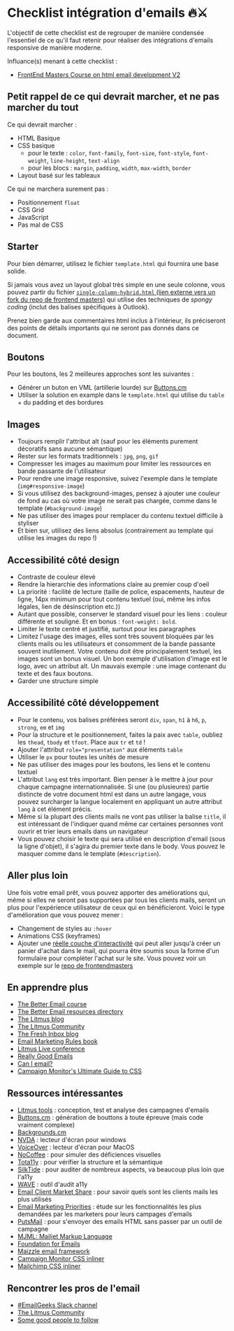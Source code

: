 # Checklist intégration d'emails 🔥⚔️

L'objectif de cette checklist est de regrouper de manière condensée l'essentiel de ce qu'il faut retenir pour réaliser des intégrations d'emails responsive de manière moderne.

Influance(s) menant à cette checklist :

- [FrontEnd Masters Course on html email development V2](https://frontendmasters.com/courses/html-email-v2)

## Petit rappel de ce qui devrait marcher, et ne pas marcher du tout

Ce qui devrait marcher :

- HTML Basique
- CSS basique
  - pour le texte : `color`, `font-family`, `font-size`, `font-style`, `font-weight`, `line-height`, `text-align`
  - pour les blocs : `margin`, `padding`, `width`, `max-width`, `border`
- Layout basé sur les tableaux

Ce qui ne marchera surement pas :

- Positionnement `float`
- CSS Grid
- JavaScript
- Pas mal de CSS

## Starter

Pour bien démarrer, utilisez le fichier `template.html` qui fournira une base solide.

Si jamais vous avez un layout global très simple en une seule colonne, vous pouvez partir du fichier [`single-column-hybrid.html` (lien externe vers un fork du repo de frontend masters)](https://github.com/tidusia/frontendmasters/blob/master/Code%20Examples/Single-Column-Hybrid.html) qui utilise des techniques de _spongy coding_ (inclut des balises spécifiques à Outlook).

Prenez bien garde aux commentaires html inclus à l'intérieur, ils préciseront des points de détails importants qui ne seront pas donnés dans ce document.

## Boutons

Pour les boutons, les 2 meilleures approches sont les suivantes :

- Générer un buton en VML (artillerie lourde) sur [Buttons.cm](https://buttons.cm/)
- Utiliser la solution en example dans le `template.html` qui utilise du `table` + du padding et des bordures

## Images

- Toujours remplir l'attribut alt (sauf pour les éléments purement décoratifs sans aucune sémantique)
- Rester sur les formats traditionnels : `jpg`, `png`, `gif`
- Compresser les images au maximum pour limiter les ressources en bande passante de l'utilisateur
- Pour rendre une image responsive, suivez l'exemple dans le template (`img#responsive-image`)
- Si vous utilisez des background-images, pensez à ajouter une couleur de fond au cas où votre image ne serait pas chargée, comme dans le template (`#background-image`)
- Ne pas utiliser des images pour remplacer du contenu textuel difficile à styliser
- Et bien sur, utilisez des liens absolus (contrairement au template qui utilise les images du repo !)

## Accessibilité côté design

- Contraste de couleur élevé
- Rendre la hierarchie des informations claire au premier coup d'oeil
- La priorité : facilité de lecture (taille de police, espacements, hauteur de ligne, 14px minimum pour tout contenu textuel (oui, même les infos légales, lien de désinscription etc.))
- Autant que possible, conserver le standard visuel pour les liens : couleur différente et souligné. Et en bonus : `font-weight: bold`.
- Limiter le texte centré et justifié, surtout pour les paragraphes
- Limitez l'usage des images, elles sont très souvent bloquées par les clients mails ou les utilisateurs et consomment de la bande passante souvent inutilement. Votre contenu doit être principalement textuel, les images sont un bonus visuel. Un bon exemple d'utilisation d'image est le logo, avec un attribut alt. Un mauvais exemple : une image contenant du texte et des faux boutons.
- Garder une structure simple

## Accessibilité côté développement

- Pour le contenu, vos balises préférées seront `div`, `span`, `h1` à `h6`, `p`, `strong`, `em` et `img`
- Pour la structure et le positionnement, faites la paix avec `table`, oubliez les `thead`, `tbody` et `tfoot`. Place aux `tr` et `td` !
- Ajouter l'attribut `role="presentation"` aux éléments `table`
- Utiliser le `px` pour toutes les unités de mesure
- Ne pas utiliser des images pour les boutons, les liens et le contenu textuel
- L'attribut `lang` est très important. Bien penser à le mettre à jour pour chaque campagne internationnalisée. Si une (ou plusieures) partie distincte de votre document html est dans un autre langage, vous pouvez surcharger la langue localement en appliquant un autre attribut `lang` à cet élément précis.
- Même si la plupart des clients mails ne vont pas utiliser la balise `title`, il est intéressant de l'indiquer quand même car certaines personnes vont ouvrir et trier leurs emails dans un navigateur
- Vous pouvez choisir le texte qui sera utilisé en description d'email (sous la ligne d'objet), il s'agira du premier texte dans le body. Vous pouvez le masquer comme dans le template (`#description`).

## Aller plus loin

Une fois votre email prêt, vous pouvez apporter des améliorations qui, même si elles ne seront pas supportées par tous les clients mails, seront un plus pour l'expérience utilisateur de ceux qui en bénéficieront. Voici le type d'amélioration que vous pouvez mener :

- Changement de styles au `:hover`
- Animations CSS (keyframes)
- Ajouter une [réelle couche d'interactivité](https://www.webdesignerdepot.com/2015/10/punched-card-coding-the-secret-of-interactive-email/) qui peut aller jusqu'à créer un panier d'achat dans le mail, qui pourra être soumis sous la forme d'un formulaire pour compléter l'achat sur le site. Vous pouvez voir un exemple sur le [repo de frontendmasters](https://github.com/rodriguezcommaj/frontendmasters/blob/master/Code%20Examples/Interactivity.html)

## En apprendre plus

- [The Better Email course](https://thebetter.email/design)
- [The Better Email resources directory](https://thebetter.email/resources)
- [The Litmus blog](https://litmus.com/blog/)
- [The Litmus Community](https://litmus.com/community)
- [The Fresh Inbox blog](https://freshinbox.com/blog/)
- [Email Marketing Rules book](http://www.emailmarketingrules.com/email-marketing-rules/)
- [Litmus Live conference](https://litmus.com/conference)
- [Really Good Emails](https://reallygoodemails.com/)
- [Can I email?](https://www.caniemail.com/)
- [Campaign Monitor's Ultimate Guide to CSS](https://www.campaignmonitor.com/css/)

## Ressources intéressantes

- [Litmus tools](https://litmus.com/) : conception, test et analyse des campagnes d'emails
- [Buttons.cm](https://buttons.cm/) : génération de bouttons à toute épreuve (mais code vraiment complexe)
- [Backgrounds.cm](https://backgrounds.cm/)
- [NVDA](https://developer.paciellogroup.com/blog/2008/01/nvda-a-free-and-open-source-screen-reader-for-windows/) : lecteur d'écran pour windows
- [VoiceOver](https://help.apple.com/voiceover/mac/10.15/) : lecteur d'écran pour MacOS
- [NoCoffee](https://chrome.google.com/webstore/detail/nocoffee/jjeeggmbnhckmgdhmgdckeigabjfbddl?hl=en-US) : pour simuler des déficiences visuelles
- [Tota11y](https://khan.github.io/tota11y/) : pour vérifier la structure et la sémantique
- [SilkTide](https://silktide.com/) : pour auditer de nombreux aspects, va beaucoup plus loin que l'a11y
- [WAVE](https://wave.webaim.org/) : outil d'audit a11y
- [Email Client Market Share](http://emailclientmarketshare.com/) : pour savoir quels sont les clients mails les plus utilisés
- [Email Marketing Priorities](https://litmus.com/blog/email-marketing-priorities-and-budget-changes) : étude sur les fonctionnalités les plus demandées par les marketers pour leurs campages d'emails
- [PutsMail](https://putsmail.com/) : pour s'envoyer des emails HTML sans passer par un outil de campagne
- [MJML: Mailjet Markup Language](https://mjml.io/)
- [Foundation for Emails](https://foundation.zurb.com/emails.html)
- [Maizzle email framework](https://maizzle.com/)
- [Campaign Monitor CSS inliner](https://www.campaignmonitor.com/resources/tools/css-inliner/)
- [Mailchimp CSS inliner](https://templates.mailchimp.com/resources/inline-css/)

## Rencontrer les pros de l'email

- [#EmailGeeks Slack channel](https://email.geeks.chat/)
- [The Litmus Community](https://litmus.com/community)
- [Some good people to follow](https://thebetter.email/resources#people)
